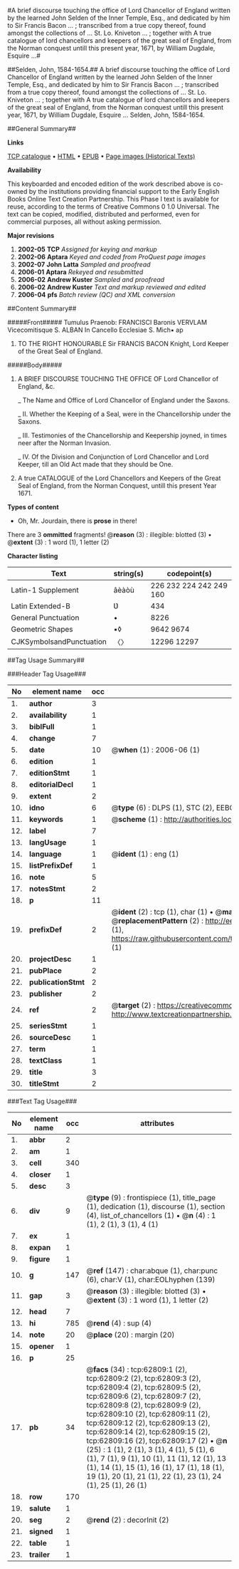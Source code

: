 #A brief discourse touching the office of Lord Chancellor of England written by the learned John Selden of the Inner Temple, Esq., and dedicated by him to Sir Francis Bacon ... ; transcribed from a true copy thereof, found amongst the collections of ... St. Lo. Kniveton ... ; together with A true catalogue of lord chancellors and keepers of the great seal of England, from the Norman conquest untill this present year, 1671, by William Dugdale, Esquire ...#

##Selden, John, 1584-1654.##
A brief discourse touching the office of Lord Chancellor of England written by the learned John Selden of the Inner Temple, Esq., and dedicated by him to Sir Francis Bacon ... ; transcribed from a true copy thereof, found amongst the collections of ... St. Lo. Kniveton ... ; together with A true catalogue of lord chancellors and keepers of the great seal of England, from the Norman conquest untill this present year, 1671, by William Dugdale, Esquire ...
Selden, John, 1584-1654.

##General Summary##

**Links**

[TCP catalogue](http://www.ota.ox.ac.uk/tcp/)  • 
[HTML](http://tei.it.ox.ac.uk/tcp/Texts-HTML/free/A59/A59075.html)  • 
[EPUB](http://tei.it.ox.ac.uk/tcp/Texts-EPUB/free/A59/A59075.epub) • 
[Page images (Historical Texts)](https://data.historicaltexts.jisc.ac.uk/view?pubId=eebo-12533448e&pageId=eebo-12533448e-62809-1)

**Availability**

This keyboarded and encoded edition of the
	       work described above is co-owned by the institutions
	       providing financial support to the Early English Books
	       Online Text Creation Partnership. This Phase I text is
	       available for reuse, according to the terms of Creative
	       Commons 0 1.0 Universal. The text can be copied,
	       modified, distributed and performed, even for
	       commercial purposes, all without asking permission.

**Major revisions**

1. __2002-05__ __TCP__ *Assigned for keying and markup*
1. __2002-06__ __Aptara__ *Keyed and coded from ProQuest page images*
1. __2002-07__ __John Latta__ *Sampled and proofread*
1. __2006-01__ __Aptara__ *Rekeyed and resubmitted*
1. __2006-02__ __Andrew Kuster__ *Sampled and proofread*
1. __2006-02__ __Andrew Kuster__ *Text and markup reviewed and edited*
1. __2006-04__ __pfs__ *Batch review (QC) and XML conversion*

##Content Summary##

#####Front#####
Tumulus
Praenob: FRANCISCI Baronis VERVLAM Vicecomitisque S. ALBAN
In Cancello Ecclesiae S. Mich▪ ap
1. TO THE
RIGHT HONOURABLE
Sir FRANCIS BACON Knight,
Lord Keeper of the Great Seal of England.

#####Body#####

1. A
BRIEF DISCOURSE
TOUCHING THE
OFFICE
OF
Lord Chancellor of England, &c.

    _ The Name and Office of Lord Chancellor of England
under the Saxons.

    _ II.
Whether the Keeping of a Seal, were in the Chancellorship
under the Saxons.

    _ III.
Testimonies of the Chancellorship and Keepership joyned, in
times neer after the Norman Invasion.

    _ IV.
Of the Division and Conjunction of Lord Chancellor and
Lord Keeper, till an Old Act made that they
should be One.

1. A true CATALOGUE of the Lord Chancellors
and Keepers of the Great Seal of England, from the
Norman Conquest, untill this present Year 1671.

**Types of content**

  * Oh, Mr. Jourdain, there is **prose** in there!

There are 3 **ommitted** fragments! 
 @__reason__ (3) : illegible: blotted (3)  •  @__extent__ (3) : 1 word (1), 1 letter (2)

**Character listing**


|Text|string(s)|codepoint(s)|
|---|---|---|
|Latin-1 Supplement|âèàòù |226 232 224 242 249 160|
|Latin Extended-B|Ʋ|434|
|General Punctuation|•|8226|
|Geometric Shapes|▪◊|9642 9674|
|CJKSymbolsandPunctuation|〈〉|12296 12297|

##Tag Usage Summary##

###Header Tag Usage###

|No|element name|occ|attributes|
|---|---|---|---|
|1.|__author__|3||
|2.|__availability__|1||
|3.|__biblFull__|1||
|4.|__change__|7||
|5.|__date__|10| @__when__ (1) : 2006-06 (1)|
|6.|__edition__|1||
|7.|__editionStmt__|1||
|8.|__editorialDecl__|1||
|9.|__extent__|2||
|10.|__idno__|6| @__type__ (6) : DLPS (1), STC (2), EEBO-CITATION (1), OCLC (1), VID (1)|
|11.|__keywords__|1| @__scheme__ (1) : http://authorities.loc.gov/ (1)|
|12.|__label__|7||
|13.|__langUsage__|1||
|14.|__language__|1| @__ident__ (1) : eng (1)|
|15.|__listPrefixDef__|1||
|16.|__note__|5||
|17.|__notesStmt__|2||
|18.|__p__|11||
|19.|__prefixDef__|2| @__ident__ (2) : tcp (1), char (1)  •  @__matchPattern__ (2) : ([0-9\-]+):([0-9IVX]+) (1), (.+) (1)  •  @__replacementPattern__ (2) : http://eebo.chadwyck.com/downloadtiff?vid=$1&page=$2 (1), https://raw.githubusercontent.com/textcreationpartnership/Texts/master/tcpchars.xml#$1 (1)|
|20.|__projectDesc__|1||
|21.|__pubPlace__|2||
|22.|__publicationStmt__|2||
|23.|__publisher__|2||
|24.|__ref__|2| @__target__ (2) : https://creativecommons.org/publicdomain/zero/1.0/ (1), http://www.textcreationpartnership.org/docs/. (1)|
|25.|__seriesStmt__|1||
|26.|__sourceDesc__|1||
|27.|__term__|1||
|28.|__textClass__|1||
|29.|__title__|3||
|30.|__titleStmt__|2||


###Text Tag Usage###

|No|element name|occ|attributes|
|---|---|---|---|
|1.|__abbr__|2||
|2.|__am__|1||
|3.|__cell__|340||
|4.|__closer__|1||
|5.|__desc__|3||
|6.|__div__|9| @__type__ (9) : frontispiece (1), title_page (1), dedication (1), discourse (1), section (4), list_of_chancellors (1)  •  @__n__ (4) : 1 (1), 2 (1), 3 (1), 4 (1)|
|7.|__ex__|1||
|8.|__expan__|1||
|9.|__figure__|1||
|10.|__g__|147| @__ref__ (147) : char:abque (1), char:punc (6), char:V (1), char:EOLhyphen (139)|
|11.|__gap__|3| @__reason__ (3) : illegible: blotted (3)  •  @__extent__ (3) : 1 word (1), 1 letter (2)|
|12.|__head__|7||
|13.|__hi__|785| @__rend__ (4) : sup (4)|
|14.|__note__|20| @__place__ (20) : margin (20)|
|15.|__opener__|1||
|16.|__p__|25||
|17.|__pb__|34| @__facs__ (34) : tcp:62809:1 (2), tcp:62809:2 (2), tcp:62809:3 (2), tcp:62809:4 (2), tcp:62809:5 (2), tcp:62809:6 (2), tcp:62809:7 (2), tcp:62809:8 (2), tcp:62809:9 (2), tcp:62809:10 (2), tcp:62809:11 (2), tcp:62809:12 (2), tcp:62809:13 (2), tcp:62809:14 (2), tcp:62809:15 (2), tcp:62809:16 (2), tcp:62809:17 (2)  •  @__n__ (25) : 1 (1), 2 (1), 3 (1), 4 (1), 5 (1), 6 (1), 7 (1), 9 (1), 10 (1), 11 (1), 12 (1), 13 (1), 14 (1), 15 (1), 16 (1), 17 (1), 18 (1), 19 (1), 20 (1), 21 (1), 22 (1), 23 (1), 24 (1), 25 (1), 26 (1)|
|18.|__row__|170||
|19.|__salute__|1||
|20.|__seg__|2| @__rend__ (2) : decorInit (2)|
|21.|__signed__|1||
|22.|__table__|1||
|23.|__trailer__|1||
